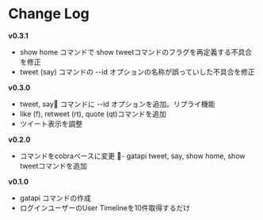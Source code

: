 # Change Log

**v0.3.1**
- show home コマンドで show tweetコマンドのフラグを再定義する不具合を修正
- tweet (say) コマンドの --id オプションの名称が誤っていした不具合を修正

**v0.3.0**
- tweet, say コマンドに --id オプションを追加。リプライ機能
- like (f), retweet (rt), quote (qt)コマンドを追加
- ツイート表示を調整

**v0.2.0**
- コマンドをcobraベースに変更
- gatapi tweet, say, show home, show tweetコマンドを追加

**v0.1.0**
- gatapi コマンドの作成
- ログインユーザーのUser Timelineを10件取得するだけ

